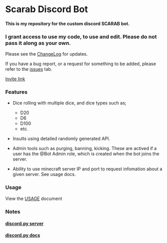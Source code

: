 # **Scarab Discord Bot**



#### This is my repository for the custom discord SCARAB bot.

### I grant access to use my code, to use and edit. **Please do not pass it along as your own.**

Please see the [ChangeLog](https://github.com/Soulsender/scarabbot/blob/master/CHANGELOG.md) for updates. 

If you have a bug report, or a request for something to be added, please refer to the [issues](https://github.com/Soulsender/scarabbot/issues) tab.

[Invite link](https://discord.com/api/oauth2/authorize?client_id=840325557806694410&permissions=8&scope=bot)

### **Features**
- Dice rolling with multiple dice, and dice types such as;
  - D20
  - D6
  - D100
  - etc.

- Insults using detailed randomly generated API.
- Admin tools such as purging, banning, kicking. These are actived if a user has the @Bot Admin role, which is created when the bot joins the server. 
- Ability to use minecraft server IP and port to request infomation about a given server. See usage docs.

### **Usage**
View the [USAGE](https://github.com/Soulsender/scarabbot/blob/master/USAGE.md) document


### **Notes**
#### [discord.py server](https://discord.gg/r3sSKJJ)
#### [discord.py docs](https://discordpy.readthedocs.io/en/stable/api.html)
